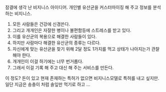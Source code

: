 
잠결에 생각 난 비지니스 아이디어. 개인별 유산균을 커스터마이징 해 주고 정보를 분석하는 비지니스. 

1. 모든 사람들은 건강에 신경쓴다. 
2. 그리고 개개인은 자잘한 병이나 불편함등에 스트레스를 받고 있다.
3. 이를 유산균의 복용으로 해결한 사람들이 있다.
4. 하지만 사람마다 해결한 유산균의 종류는 다르다. 
5. 자신에게 맞는 유산균을 찾기 위해 2달 정도 1가지를 먹고 상태가 나아지는가 관찰해야 한다.
6. 개개인이 이걸 하기에는 너무 번거롭다. 
7. 그래서 이걸 기록 해 주고 대신 해 주는 서비스를 만든다. 

이 정도? 돈이 있고 현재 존재하는 특허가 없으면 비지니스모델로 특허를 내고 싶지만. 일단 지금은 송충이 처럼 솔잎만 먹기로 하고 ...